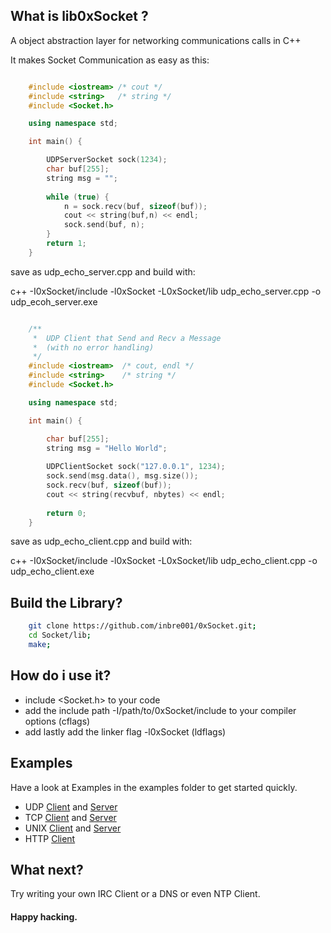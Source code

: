 
## What is lib0xSocket ?
A object abstraction layer for networking communications calls in C++

It makes Socket Communication as easy as this:

```C++

	#include <iostream> /* cout */
	#include <string>   /* string */
	#include <Socket.h>

	using namespace std;

	int main() {

		UDPServerSocket sock(1234);
		char buf[255];
		string msg = "";
		
		while (true) {
			n = sock.recv(buf, sizeof(buf));
			cout << string(buf,n) << endl;
			sock.send(buf, n);
		}
		return 1;
	}
```
save as udp\_echo\_server.cpp and build with:

c++ -I0xSocket/include -l0xSocket -L0xSocket/lib udp\_echo\_server.cpp -o udp\_ecoh\_server.exe


```C++

	/**
	 *  UDP Client that Send and Recv a Message
	 *  (with no error handling)
	 */
	#include <iostream>  /* cout, endl */
	#include <string>    /* string */
	#include <Socket.h>  

	using namespace std;

	int main() {

		char buf[255];
		string msg = "Hello World";
		
		UDPClientSocket sock("127.0.0.1", 1234);
		sock.send(msg.data(), msg.size());		
		sock.recv(buf, sizeof(buf));
		cout << string(recvbuf, nbytes) << endl;
		
		return 0;
	}
```
save as udp\_echo\_client.cpp and build with:

c++ -I0xSocket/include -l0xSocket -L0xSocket/lib udp\_echo\_client.cpp -o udp\_echo\_client.exe



## Build the Library?

```Bash
    git clone https://github.com/inbre001/0xSocket.git;
    cd Socket/lib;
    make;
```

## How do i use it? 

* include \<Socket.h\> to your code
* add the include path -I/path/to/0xSocket/include to your compiler options (cflags)
* add lastly add the linker flag -l0xSocket (ldflags)

## Examples
Have a look at Examples in the examples folder to get started quickly.

*  UDP [Client](examples/udp_client.cpp) and [Server](examples/udp_server.cpp)  
*  TCP [Client](examples/tcp_client.cpp) and [Server](examples/tcp_server.cpp)   
* UNIX [Client](examples/unix_client.cpp) and [Server](examples/unix_server.cpp) 
* HTTP [Client](examples/http_client.cpp) 

## What next?
Try writing your own IRC Client or a DNS or even NTP Client.

#### Happy hacking.

